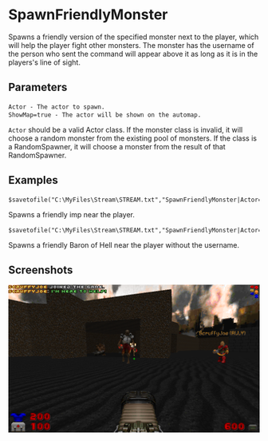 # SpawnFriendlyMonster

Spawns a friendly version of the specified monster next to the player, which will help the player fight other monsters. The monster has the username of the person who sent the command will appear above it as long as it is in the players's line of sight.

## Parameters
```
Actor - The actor to spawn.
ShowMap=true - The actor will be shown on the automap.
```

`Actor` should be a valid Actor class. If the monster class is invalid, it will choose a random monster from the existing pool of monsters.
If the class is a RandomSpawner, it will choose a monster from the result of that RandomSpawner.

## Examples

```
$savetofile("C:\MyFiles\Stream\STREAM.txt","SpawnFriendlyMonster|Actor=DoomImp|$username|$dummyormsg")
```
Spawns a friendly imp near the player.

```
$savetofile("C:\MyFiles\Stream\STREAM.txt","SpawnFriendlyMonster|Actor=BaronOfHell,NoName=true|$username|$dummyormsg")
```
Spawns a friendly Baron of Hell near the player without the username.

## Screenshots

![screenshot_summonfriend](../screenshots/screenshot_summonfriend.png)
